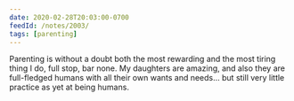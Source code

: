 ```yaml
---
date: 2020-02-28T20:03:00-0700
feedId: /notes/2003/
tags: [parenting]
---
```


Parenting is without a doubt both the most rewarding and the most tiring thing I do, full stop, bar none. My daughters are amazing, and also they are full-fledged humans with all their own wants and needs… but still very little practice as yet at being humans.